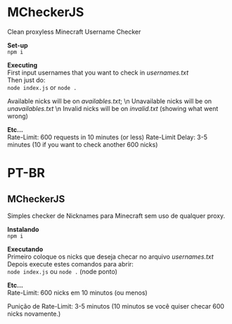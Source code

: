 # MCheckerJS
Clean proxyless Minecraft Username Checker
<br>

**Set-up**
<br>
`npm i`
<br>


**Executing**
<br>
First input usernames that you want to check in *usernames.txt*
<br>
Then just do:
<br>
`node index.js` or `node .`
<br>

Available nicks will be on *availables.txt*; \n
 Unavailable nicks will be on *unavailables.txt* \n
 Invalid nicks will be on *invalid.txt* (showing what went wrong)
 
 
**Etc...**
<br>
Rate-Limit: 600 requests in 10 minutes (or less)
Rate-Limit Delay: 3-5 minutes (10 if you want to check another 600 nicks)

# PT-BR

## MCheckerJS
Simples checker de Nicknames para Minecraft sem uso de qualquer proxy.
<br>

**Instalando**
<br>
`npm i`
<br>


**Executando**
<br>
Primeiro coloque os nicks que deseja checar no arquivo *usernames.txt*
<br>
Depois execute estes comandos para abrir:
<br>
`node index.js` ou `node .` (node ponto)
<br>


**Etc...**
<br>
Rate-Limit: 600 nicks em 10 minutos (ou menos)

Punição de Rate-Limit: 3-5 minutos (10 minutos se você quiser checar 600 nicks novamente.)
